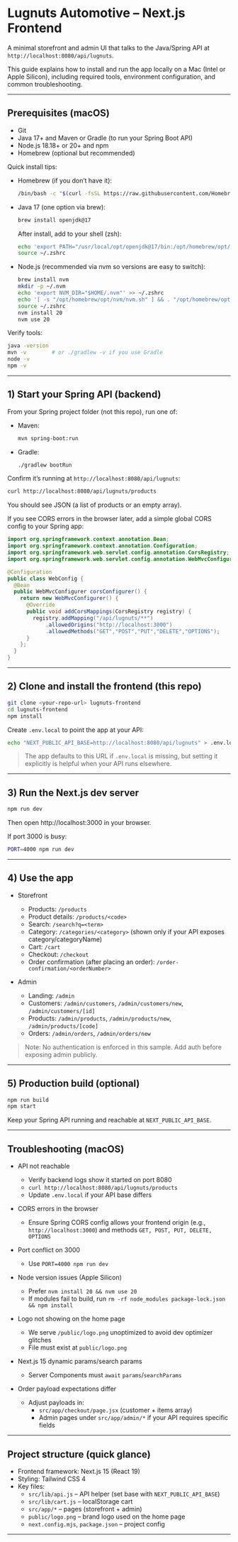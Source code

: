 # Lugnuts Automotive – Next.js Frontend

A minimal storefront and admin UI that talks to the Java/Spring API at `http://localhost:8080/api/lugnuts`.

This guide explains how to install and run the app locally on a Mac (Intel or Apple Silicon), including required tools, environment configuration, and common troubleshooting.

---

## Prerequisites (macOS)

- Git
- Java 17+ and Maven or Gradle (to run your Spring Boot API)
- Node.js 18.18+ or 20+ and npm
- Homebrew (optional but recommended)

Quick install tips:

- Homebrew (if you don’t have it):
  ```bash
  /bin/bash -c "$(curl -fsSL https://raw.githubusercontent.com/Homebrew/install/HEAD/install.sh)"
  ```
- Java 17 (one option via brew):
  ```bash
  brew install openjdk@17
  ```
  After install, add to your shell (zsh):
  ```bash
  echo 'export PATH="/usr/local/opt/openjdk@17/bin:/opt/homebrew/opt/openjdk@17/bin:$PATH"' >> ~/.zshrc
  source ~/.zshrc
  ```
- Node.js (recommended via nvm so versions are easy to switch):
  ```bash
  brew install nvm
  mkdir -p ~/.nvm
  echo 'export NVM_DIR="$HOME/.nvm"' >> ~/.zshrc
  echo '[ -s "/opt/homebrew/opt/nvm/nvm.sh" ] && . "/opt/homebrew/opt/nvm/nvm.sh"' >> ~/.zshrc
  source ~/.zshrc
  nvm install 20
  nvm use 20
  ```

Verify tools:
```bash
java -version
mvn -v        # or ./gradlew -v if you use Gradle
node -v
npm -v
```

---

## 1) Start your Spring API (backend)

From your Spring project folder (not this repo), run one of:

- Maven:
  ```bash
  mvn spring-boot:run
  ```
- Gradle:
  ```bash
  ./gradlew bootRun
  ```

Confirm it’s running at `http://localhost:8080/api/lugnuts`:
```bash
curl http://localhost:8080/api/lugnuts/products
```
You should see JSON (a list of products or an empty array).

If you see CORS errors in the browser later, add a simple global CORS config to your Spring app:
```java
import org.springframework.context.annotation.Bean;
import org.springframework.context.annotation.Configuration;
import org.springframework.web.servlet.config.annotation.CorsRegistry;
import org.springframework.web.servlet.config.annotation.WebMvcConfigurer;

@Configuration
public class WebConfig {
  @Bean
  public WebMvcConfigurer corsConfigurer() {
    return new WebMvcConfigurer() {
      @Override
      public void addCorsMappings(CorsRegistry registry) {
        registry.addMapping("/api/lugnuts/**")
            .allowedOrigins("http://localhost:3000")
            .allowedMethods("GET","POST","PUT","DELETE","OPTIONS");
      }
    };
  }
}
```

---

## 2) Clone and install the frontend (this repo)

```bash
git clone <your-repo-url> lugnuts-frontend
cd lugnuts-frontend
npm install
```

Create `.env.local` to point the app at your API:
```bash
echo "NEXT_PUBLIC_API_BASE=http://localhost:8080/api/lugnuts" > .env.local
```

> The app defaults to this URL if `.env.local` is missing, but setting it explicitly is helpful when your API runs elsewhere.

---

## 3) Run the Next.js dev server

```bash
npm run dev
```
Then open http://localhost:3000 in your browser.

If port 3000 is busy:
```bash
PORT=4000 npm run dev
```

---

## 4) Use the app

- Storefront
  - Products: `/products`
  - Product details: `/products/<code>`
  - Search: `/search?q=<term>`
  - Category: `/categories/<category>` (shown only if your API exposes category/categoryName)
  - Cart: `/cart`
  - Checkout: `/checkout`
  - Order confirmation (after placing an order): `/order-confirmation/<orderNumber>`

- Admin
  - Landing: `/admin`
  - Customers: `/admin/customers`, `/admin/customers/new`, `/admin/customers/[id]`
  - Products: `/admin/products`, `/admin/products/new`, `/admin/products/[code]`
  - Orders: `/admin/orders`, `/admin/orders/new`

> Note: No authentication is enforced in this sample. Add auth before exposing admin publicly.

---

## 5) Production build (optional)

```bash
npm run build
npm start
```
Keep your Spring API running and reachable at `NEXT_PUBLIC_API_BASE`.

---

## Troubleshooting (macOS)

- API not reachable
  - Verify backend logs show it started on port 8080
  - `curl http://localhost:8080/api/lugnuts/products`
  - Update `.env.local` if your API base differs

- CORS errors in the browser
  - Ensure Spring CORS config allows your frontend origin (e.g., `http://localhost:3000`) and methods `GET, POST, PUT, DELETE, OPTIONS`

- Port conflict on 3000
  - Use `PORT=4000 npm run dev`

- Node version issues (Apple Silicon)
  - Prefer `nvm install 20 && nvm use 20`
  - If modules fail to build, run `rm -rf node_modules package-lock.json && npm install`

- Logo not showing on the home page
  - We serve `/public/logo.png` unoptimized to avoid dev optimizer glitches
  - File must exist at `public/logo.png`

- Next.js 15 dynamic params/search params
  - Server Components must `await` `params`/`searchParams`

- Order payload expectations differ
  - Adjust payloads in:
    - `src/app/checkout/page.jsx` (customer + items array)
    - Admin pages under `src/app/admin/*` if your API requires specific fields

---

## Project structure (quick glance)

- Frontend framework: Next.js 15 (React 19)
- Styling: Tailwind CSS 4
- Key files:
  - `src/lib/api.js` – API helper (set base with `NEXT_PUBLIC_API_BASE`)
  - `src/lib/cart.js` – localStorage cart
  - `src/app/*` – pages (storefront + admin)
  - `public/logo.png` – brand logo used on the home page
  - `next.config.mjs`, `package.json` – project config

---
